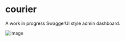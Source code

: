 # courier

A work in progress SwaggerUI style admin dashboard.

![image](https://github.com/skurtz97/courier/main/screenshot.png)
